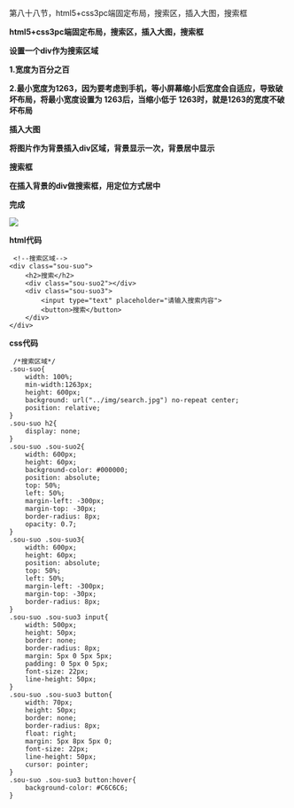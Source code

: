 第八十八节，html5+css3pc端固定布局，搜索区，插入大图，搜索框

**html5+css3pc端固定布局，搜索区，插入大图，搜索框**



**设置一个div作为搜索区域**

**1.宽度为百分之百**

**2.最小宽度为1263，因为要考虑到手机，等小屏幕缩小后宽度会自适应，导致破坏布局，将最小宽度设置为 **1263后，当缩小低于
**1263时，就是1263的宽度不破坏布局******



********插入大图********

********将图片作为背景插入div区域，背景显示一次，背景居中显示********



********搜索框********

********在插入背景的div做搜索框，用定位方式居中********



********完成********

********![](https://images2015.cnblogs.com/blog/955761/201610/955761-20161025184117734-692293506.png)********



**html代码**

    
    
     <!--搜索区域-->
    <div class="sou-suo">
        <h2>搜索</h2>
        <div class="sou-suo2"></div>
        <div class="sou-suo3">
            <input type="text" placeholder="请输入搜索内容">
            <button>搜索</button>
        </div>
    </div>

**css代码**

    
    
     /*搜索区域*/
    .sou-suo{
        width: 100%;
        min-width:1263px;
        height: 600px;
        background: url("../img/search.jpg") no-repeat center;
        position: relative;
    }
    .sou-suo h2{
        display: none;
    }
    .sou-suo .sou-suo2{
        width: 600px;
        height: 60px;
        background-color: #000000;
        position: absolute;
        top: 50%;
        left: 50%;
        margin-left: -300px;
        margin-top: -30px;
        border-radius: 8px;
        opacity: 0.7;
    }
    .sou-suo .sou-suo3{
        width: 600px;
        height: 60px;
        position: absolute;
        top: 50%;
        left: 50%;
        margin-left: -300px;
        margin-top: -30px;
        border-radius: 8px;
    }
    .sou-suo .sou-suo3 input{
        width: 500px;
        height: 50px;
        border: none;
        border-radius: 8px;
        margin: 5px 0 5px 5px;
        padding: 0 5px 0 5px;
        font-size: 22px;
        line-height: 50px;
    }
    .sou-suo .sou-suo3 button{
        width: 70px;
        height: 50px;
        border: none;
        border-radius: 8px;
        float: right;
        margin: 5px 8px 5px 0;
        font-size: 22px;
        line-height: 50px;
        cursor: pointer;
    }
    .sou-suo .sou-suo3 button:hover{
        background-color: #C6C6C6;
    }



